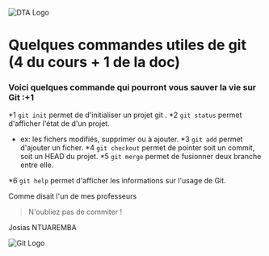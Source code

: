 ![DTA Logo](https://pbs.twimg.com/profile_images/641269147918331904/fI42CQcd_400x400.png)</div>
# Quelques commandes utiles de git (4 du cours + 1 de la doc)

### Voici quelques commande qui pourront vous sauver la vie sur Git :+1

*1 ```git init``` permet de d'initialiser un projet git .
*2 ```git status``` permet d'afficher l'état de d'un projet.
  * ex: les fichers modifiés, supprimer ou à ajouter.
*3 ```git add``` permet d'ajouter un ficher.
*4 ```git checkout``` permet de pointer soit un commit, soit un HEAD du 
projet.
*5 ```git merge``` permet de fusionner deux branche entre elle.

*6 ```git help``` permet d'afficher les informations sur l'usage de Git.

Comme disait l'un de mes professeurs
>N'oubliez pas de commiter !

Josias NTUAREMBA 

![Git Logo](https://dynamicimagesfr-v2b.netdna-ssl.com/product_class_external_product/git_icon_128.png)
